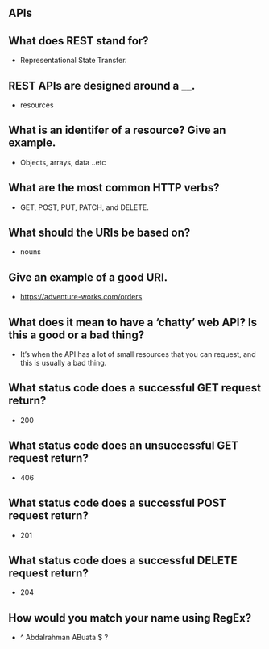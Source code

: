 ## APIs


## What does REST stand for?

- Representational State Transfer.


## REST APIs are designed around a __.
- resources


## What is an identifer of a resource? Give an example.
- Objects, arrays, data ..etc


## What are the most common HTTP verbs?
- GET, POST, PUT, PATCH, and DELETE.



## What should the URIs be based on?
- nouns


## Give an example of a good URI.
- https://adventure-works.com/orders


## What does it mean to have a ‘chatty’ web API? Is this a good or a bad thing?
- It’s when the API has a lot of small resources that you can request, and this is usually a bad thing.


## What status code does a successful GET request return?
- 200


## What status code does an unsuccessful GET request return?
- 406


## What status code does a successful POST request return?
- 201


## What status code does a successful DELETE request return?
- 204



## How would you match your name using RegEx?
- ^ Abdalrahman ABuata $ ?